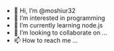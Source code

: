 - 👋 Hi, I’m @moshiur32
- 👀 I’m interested in programming
- 🌱 I’m currently learning node.js
- 💞️ I’m looking to collaborate on ...
- 📫 How to reach me ...

<!---
moshiur32/moshiur32 is a ✨ special ✨ repository because its `README.md` (this file) appears on your GitHub profile.
You can click the Preview link to take a look at your changes.
--->
